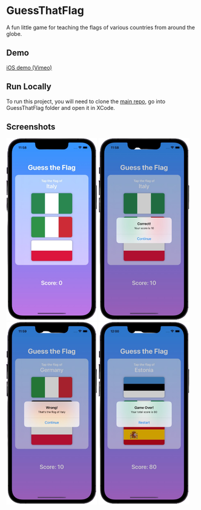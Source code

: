 # GuessThatFlag

A fun little game for teaching the flags of various countries from around the globe.

## Demo

[iOS demo (Vimeo)](https://player.vimeo.com/video/649732986)

## Run Locally

To run this project, you will need to clone the [main repo](https://github.com/emmanuelchucks/100-days-of-swiftui#run-locally), go into GuessThatFlag folder and open it in XCode.

## Screenshots

<img src="https://raw.githubusercontent.com/emmanuelchucks/100-days-of-swiftui/main/GuessThatFlag/Screenshots/Screenshot_2021-11-24_at_11.58.45_PM-removebg.png" alt="Main screen" width="240px"/> <img src="https://raw.githubusercontent.com/emmanuelchucks/100-days-of-swiftui/main/GuessThatFlag/Screenshots/Screenshot_2021-11-24_at_11.58.57_PM-removebg.png" alt="Correct answer screen" width="240px"/> <img src="https://raw.githubusercontent.com/emmanuelchucks/100-days-of-swiftui/main/GuessThatFlag/Screenshots/Screenshot_2021-11-24_at_11.59.12_PM-removebg.png" alt="Wrong answer screen" width="240px"/> <img src="https://raw.githubusercontent.com/emmanuelchucks/100-days-of-swiftui/main/GuessThatFlag/Screenshots/Screenshot_2021-11-25_at_12.00.28_AM-removebg.png" alt="Restart game screen" width="240px"/>
